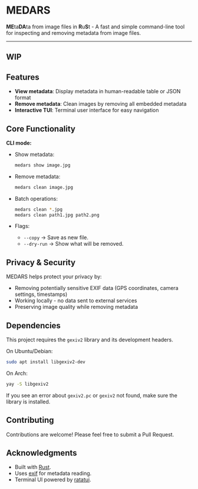 # MEDARS

**ME**ta**DA**ta from image files in **R**u**S**t - A fast and simple command-line tool for inspecting and removing metadata from image files.

---

## WIP

## Features

- **View metadata**: Display metadata in human-readable table or JSON format
- **Remove metadata**: Clean images by removing all embedded metadata
- **Interactive TUI**: Terminal user interface for easy navigation

## Core Functionality

**CLI mode:**

- Show metadata:  

  ```bash
  medars show image.jpg
  ```

- Remove metadata:  

  ```bash
  medars clean image.jpg
  ```

- Batch operations:  

  ```bash
  medars clean *.jpg
  medars clean path1.jpg path2.png
  ```

- Flags:
  - `--copy` → Save as new file.
  - `--dry-run` → Show what will be removed.

## Privacy & Security

MEDARS helps protect your privacy by:

- Removing potentially sensitive EXIF data (GPS coordinates, camera settings, timestamps)
- Working locally - no data sent to external services
- Preserving image quality while removing metadata

## Dependencies

This project requires the `gexiv2` library and its development headers.

On Ubuntu/Debian:

```bash
sudo apt install libgexiv2-dev
```

On Arch:

```bash
yay -S libgexiv2
```

If you see an error about `gexiv2.pc` or `gexiv2` not found, make sure the
library is installed.

## Contributing

Contributions are welcome! Please feel free to submit a Pull Request.

## Acknowledgments

- Built with [Rust](https://www.rust-lang.org/).
- Uses [exif](https://crates.io/crates/exif) for metadata reading.
- Terminal UI powered by [ratatui](https://crates.io/crates/ratatui).

